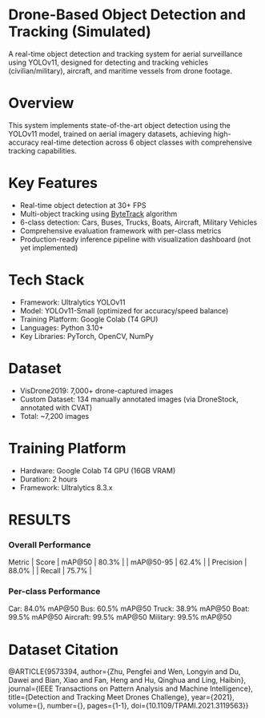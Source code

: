 # Drone-Based Object Detection and Tracking (Simulated)
A real-time object detection and tracking system for aerial surveillance using YOLOv11, designed for detecting and tracking vehicles (civilian/military), aircraft, and maritime vessels from drone footage.
# Overview
This system implements state-of-the-art object detection using the YOLOv11 model, trained on aerial imagery datasets, achieving high-accuracy real-time detection across 6 object classes with comprehensive tracking capabilities.
# Key Features
- Real-time object detection at 30+ FPS
- Multi-object tracking using [ByteTrack](https://blog.roboflow.com/what-is-bytetrack-computer-vision/) algorithm
- 6-class detection: Cars, Buses, Trucks, Boats, Aircraft, Military Vehicles
- Comprehensive evaluation framework with per-class metrics
- Production-ready inference pipeline with visualization dashboard (not yet implemented)
# Tech Stack
- Framework: Ultralytics YOLOv11
- Model: YOLOv11-Small (optimized for accuracy/speed balance)
- Training Platform: Google Colab (T4 GPU)
- Languages: Python 3.10+
- Key Libraries: PyTorch, OpenCV, NumPy
# Dataset
- VisDrone2019: 7,000+ drone-captured images
- Custom Dataset: 134 manually annotated images (via DroneStock, annotated with CVAT)
- Total: ~7,200 images
# Training Platform
- Hardware: Google Colab T4 GPU (16GB VRAM)
- Duration: 2 hours
- Framework: Ultralytics 8.3.x
# RESULTS
### Overall Performance
Metric | Score
| mAP@50 | 80.3% |
| mAP@50-95 | 62.4% |
| Precision | 88.0% |
| Recall | 75.7% |  
### Per-class Performance
Car: 84.0% mAP@50
Bus: 60.5% mAP@50
Truck: 38.9% mAP@50
Boat: 99.5% mAP@50
Aircraft: 99.5% mAP@50
Military: 99.5% mAP@50
# Dataset Citation
@ARTICLE{9573394,
  author={Zhu, Pengfei and Wen, Longyin and Du, Dawei and Bian, Xiao and Fan, Heng and Hu, Qinghua and Ling, Haibin},
  journal={IEEE Transactions on Pattern Analysis and Machine Intelligence},
  title={Detection and Tracking Meet Drones Challenge},
  year={2021},
  volume={},
  number={},
  pages={1-1},
  doi={10.1109/TPAMI.2021.3119563}}
